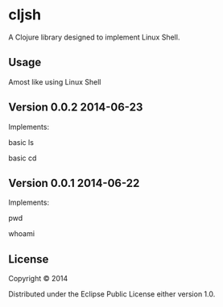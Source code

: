 # cljsh

A Clojure library designed to implement Linux Shell.

## Usage

Amost like using Linux Shell

## Version 0.0.2 2014-06-23
Implements:

basic ls

basic cd

## Version 0.0.1 2014-06-22
Implements:

pwd

whoami

## License

Copyright © 2014

Distributed under the Eclipse Public License either version 1.0.
